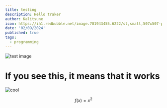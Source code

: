 ```yaml
---
title: testing
description: Hello traker
author: Kalitsune
icon: https://ih1.redbubble.net/image.781943455.6222/st,small,507x507-pad,600x600,f8f8f8.jpg
date: '02/09/2024'
published: true
tags:
  - programming
---
```


<script>
import image from '../static/test.png'
</script>
![test image]({image})

# If you see this, it means that it works

![cool](/blog/apple_kid_thumbs_up.gif)

$$
f(x) = x^2
$$

